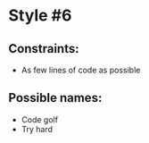 # Style #6

## Constraints:

* As few lines of code as possible

## Possible names:

* Code golf
* Try hard
